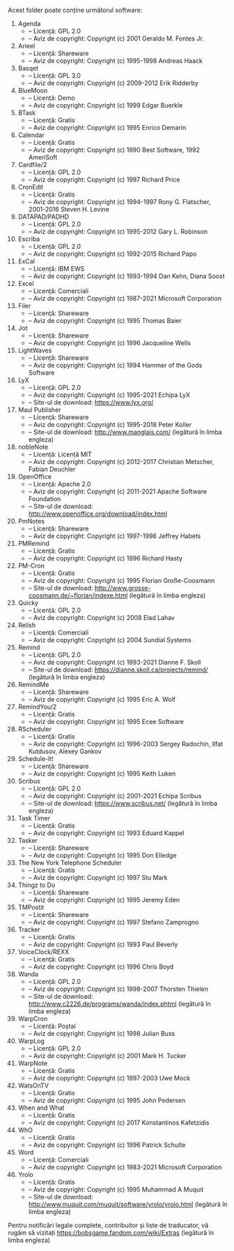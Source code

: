 Acest folder poate conține următorul software:

1. Agenda
   - – Licență: GPL 2.0
   - – Aviz de copyright: Copyright (c) 2001 Geraldo M. Fontes Jr.
2. Arieel
   - – Licență: Shareware
   - – Aviz de copyright: Copyright (c) 1995-1998 Andreas Haack
3. Basqet
   - – Licență: GPL 3.0
   - – Aviz de copyright: Copyright (c) 2009-2012 Erik Ridderby
4. BlueMoon
   - – Licență: Demo
   - – Aviz de copyright: Copyright (c) 1999 Edgar Buerkle
5. BTask
   - – Licență: Gratis
   - – Aviz de copyright: Copyright (c) 1995 Enrico Demarin
6. Calendar
   - – Licență: Gratis
   - – Aviz de copyright: Copyright (c) 1990 Best Software, 1992 AmeriSoft
7. Cardfile/2
   - – Licență: GPL 2.0
   - – Aviz de copyright: Copyright (c) 1997 Richard Price
8. CronEdit
   - – Licență: Gratis
   - – Aviz de copyright: Copyright (c) 1994-1997 Rony G. Flatscher, 2001-2016 Steven H. Levine
9. DATAPAD/PADHD
   - – Licență: GPL 2.0
   - – Aviz de copyright: Copyright (c) 1995-2012 Gary L. Robinson
10. Escriba
    - – Licență: GPL 2.0
    - – Aviz de copyright: Copyright (c) 1992-2015 Richard Papo
11. ExCal
    - – Licență: IBM EWS
    - – Aviz de copyright: Copyright (c) 1993-1994 Dan Kehn, Diana Soost
12. Excel
    - – Licență: Comerciali
    - – Aviz de copyright: Copyright (c) 1987-2021 Microsoft Corporation
13. Filer
    - – Licență: Shareware
    - – Aviz de copyright: Copyright (c) 1995 Thomas Baier
14. Jot
    - – Licență: Shareware
    - – Aviz de copyright: Copyright (c) 1996 Jacqueline Wells
15. LightWaves
    - – Licență: Shareware
    - – Aviz de copyright: Copyright (c) 1994 Hammer of the Gods Software
16. LyX
    - – Licență: GPL 2.0
    - – Aviz de copyright: Copyright (c) 1995-2021 Echipa LyX
    - – Site-ul de download: https://www.lyx.org/
17. Maul Publisher
    - – Licență: Shareware
    - – Aviz de copyright: Copyright (c) 1995-2018 Peter Koller
    - – Site-ul de download: http://www.manglais.com/ (legătură în limba engleza)
18. nobleNote
    - – Licență: Licență MIT
    - – Aviz de copyright: Copyright (c) 2012-2017 Christian Metscher, Fabian Deuchler
19. OpenOffice
    - – Licență: Apache 2.0
    - – Aviz de copyright: Copyright (c) 2011-2021 Apache Software Foundation
    - – Site-ul de download: http://www.openoffice.org/download/index.html
20. PmNotes
    - – Licență: Shareware
    - – Aviz de copyright: Copyright (c) 1997-1998 Jeffrey Habets
21. PMRemind
    - – Licență: Gratis
    - – Aviz de copyright: Copyright (c) 1996 Richard Hasty
22. PM-Cron
    - – Licență: Gratis
    - – Aviz de copyright: Copyright (c) 1995 Florian Große-Coosmann
    - – Site-ul de download: http://www.grosse-coosmann.de/~florian/indexe.html (legătură în limba engleza)
23. Quicky
    - – Licență: GPL 2.0
    - – Aviz de copyright: Copyright (c) 2008 Elad Lahav
24. Relish
    - – Licență: Comerciali
    - – Aviz de copyright: Copyright (c) 2004 Sundial Systems
25. Remind
    - – Licență: GPL 2.0
    - – Aviz de copyright: Copyright (c) 1993-2021 Dianne F. Skoll
    - – Site-ul de download: https://dianne.skoll.ca/projects/remind/ (legătură în limba engleza)
26. RemindMe
    - – Licență: Shareware
    - – Aviz de copyright: Copyright (c) 1995 Eric A. Wolf
27. RemindYou/2
    - – Licență: Gratis
    - – Aviz de copyright: Copyright (c) 1995 Ecee Software
28. RScheduler
    - – Licență: Gratis
    - – Aviz de copyright: Copyright (c) 1996-2003 Sergey Radochin, Ilfat Kutdusov, Alexey Gankov
29. Schedule-It!
    - – Licență: Shareware
    - – Aviz de copyright: Copyright (c) 1995 Keith Luken
30. Scribus
    - – Licență: GPL 2.0
    - – Aviz de copyright: Copyright (c) 2001-2021 Echipa Scribus
    - – Site-ul de download: https://www.scribus.net/ (legătură în limba engleza)
31. Task Timer
    - – Licență: Gratis
    - – Aviz de copyright: Copyright (c) 1993 Eduard Kappel
32. Tasker
    - – Licență: Shareware
    - – Aviz de copyright: Copyright (c) 1995 Don Elledge
33. The New York Telephone Scheduler
    - – Licență: Gratis
    - – Aviz de copyright: Copyright (c) 1997 Stu Mark
34. Thingz to Do
    - – Licență: Shareware
    - – Aviz de copyright: Copyright (c) 1995 Jeremy Eden
35. TMPostit
    - – Licență: Shareware
    - – Aviz de copyright: Copyright (c) 1997 Stefano Zamprogno
36. Tracker
    - – Licență: Gratis
    - – Aviz de copyright: Copyright (c) 1993 Paul Beverly
37. VoiceClock/REXX
    - – Licență: Gratis
    - – Aviz de copyright: Copyright (c) 1996 Chris Boyd
38. Wanda
    - – Licență: GPL 2.0
    - – Aviz de copyright: Copyright (c) 1998-2007 Thorsten Thielen
    - – Site-ul de download: http://www.c2226.de/programs/wanda/index.phtml (legătură în limba engleza)
39. WarpCron
    - – Licență: Poștal
    - – Aviz de copyright: Copyright (c) 1998 Julian Buss
40. WarpLog
    - – Licență: GPL 2.0
    - – Aviz de copyright: Copyright (c) 2001 Mark H. Tucker
41. WarpNote
    - – Licență: Gratis
    - – Aviz de copyright: Copyright (c) 1997-2003 Uwe Mock
42. WatsOnTV
    - – Licență: Gratis
    - – Aviz de copyright: Copyright (c) 1995 John Pedersen
43. When and What
    - – Licență: Gratis
    - – Aviz de copyright: Copyright (c) 2017 Konstantinos Kafetzidis
44. WhO
    - – Licență: Gratis
    - – Aviz de copyright: Copyright (c) 1996 Patrick Schulte
45. Word
    - – Licență: Comerciali
    - – Aviz de copyright: Copyright (c) 1983-2021 Microsoft Corporation
46. Yrolo
    - – Licență: Gratis
    - – Aviz de copyright: Copyright (c) 1995 Muhammad A Muquit
    - – Site-ul de download: http://www.muquit.com/muquit/software/yrolo/yrolo.html (legătură în limba engleza)

Pentru notificări legale complete, contribuitor și liste de traducator, vă rugăm să vizitați https://bobsgame.fandom.com/wiki/Extras (legătură în limba engleza)

